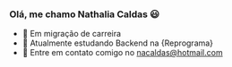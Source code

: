 ### Olá, me chamo Nathalia Caldas 😃

- 👩   Em migração de carreira
- 💜   Atualmente estudando Backend na {Reprograma}
- 📧   Entre em contato comigo no nacaldas@hotmail.com
 
